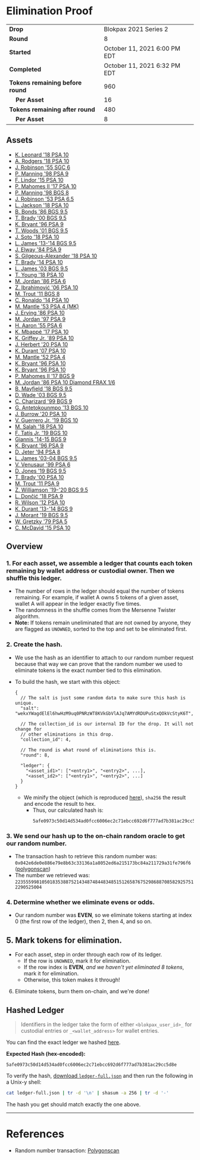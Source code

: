# Elimination Proof

|||
|---|---|
| **Drop** | Blokpax 2021 Series 2 |
| **Round** | 8 |
| **Started** | October 11, 2021 6:00 PM EDT |
| **Completed** | October 11, 2021 6:32 PM EDT |
| **Tokens remaining before round** | 960 |
| **&nbsp;&nbsp;&nbsp;&nbsp;Per Asset** | 16 |
| **Tokens remaining after round** | 480 |
| **&nbsp;&nbsp;&nbsp;&nbsp;Per Asset** | 8 |

## Assets

- [K. Leonard &#039;18 PSA 10](asset-183.md)
- [A. Rodgers &#039;18 PSA 10](asset-184.md)
- [J. Robinson &#039;55 SGC 6](asset-185.md)
- [P. Manning &#039;98 PSA 9](asset-186.md)
- [F. Lindor &#039;15 PSA 10](asset-187.md)
- [P. Mahomes II &#039;17 PSA 10](asset-188.md)
- [P. Manning &#039;98 BGS 8](asset-189.md)
- [J. Robinson &#039;53 PSA 6.5](asset-190.md)
- [L. Jackson &#039;18 PSA 10](asset-191.md)
- [B. Bonds &#039;86 BGS 9.5](asset-192.md)
- [T. Brady &#039;00 BGS 9.5](asset-193.md)
- [K. Bryant &#039;96 PSA 9](asset-194.md)
- [T. Woods &#039;01 BGS 9.5](asset-195.md)
- [J. Soto &#039;18 PSA 10](asset-196.md)
- [L. James &#039;13-&#039;14 BGS 9.5](asset-197.md)
- [J. Elway &#039;84 PSA 9](asset-198.md)
- [S. Gilgeous-Alexander &#039;18 PSA 10](asset-199.md)
- [T. Brady &#039;14 PSA 10](asset-200.md)
- [L. James &#039;03 BGS 9.5](asset-201.md)
- [T. Young &#039;18 PSA 10](asset-202.md)
- [M. Jordan &#039;86 PSA 6](asset-203.md)
- [Z. Ibrahimović &#039;06 PSA 10](asset-204.md)
- [M. Trout &#039;11 BGS 8](asset-205.md)
- [C. Ronaldo &#039;14 PSA 10](asset-206.md)
- [M. Mantle &#039;53 PSA 4 (MK)](asset-207.md)
- [J. Erving &#039;86 PSA 10](asset-208.md)
- [M. Jordan &#039;97 PSA 9](asset-209.md)
- [H. Aaron &#039;55 PSA 6](asset-210.md)
- [K. Mbappé &#039;17 PSA 10](asset-211.md)
- [K. Griffey Jr. &#039;89 PSA 10](asset-212.md)
- [J. Herbert &#039;20 PSA 10](asset-213.md)
- [K. Durant &#039;07 PSA 10](asset-214.md)
- [M. Mantle &#039;52 PSA 4](asset-215.md)
- [K. Bryant &#039;96 PSA 10](asset-216.md)
- [K. Bryant &#039;96 PSA 10](asset-217.md)
- [P. Mahomes II &#039;17 BGS 9](asset-218.md)
- [M. Jordan &#039;86 PSA 10 Diamond FRAX 1/6](asset-219.md)
- [B. Mayfield &#039;18 BGS 9.5](asset-220.md)
- [D. Wade &#039;03 BGS 9.5](asset-221.md)
- [C. Charizard &#039;99 BGS 9](asset-222.md)
- [G. Antetokounmpo &#039;13 BGS 10](asset-223.md)
- [J. Burrow &#039;20 PSA 10](asset-224.md)
- [V. Guerrero Jr. &#039;19 BGS 10](asset-225.md)
- [M. Salah &#039;18 PSA 10](asset-226.md)
- [F. Tatís Jr. &#039;19 BGS 10](asset-227.md)
- [Giannis &#039;14-15 BGS 9](asset-228.md)
- [K. Bryant &#039;96 PSA 9](asset-229.md)
- [D. Jeter &#039;94 PSA 8](asset-230.md)
- [L. James &#039;03-04 BGS 9.5](asset-231.md)
- [V. Venusaur &#039;99 PSA 6](asset-232.md)
- [D. Jones &#039;19 BGS 9.5](asset-233.md)
- [T. Brady &#039;00 PSA 10](asset-234.md)
- [M. Trout &#039;11 PSA 9](asset-235.md)
- [Z. Williamson &#039;19-&#039;20 BGS 9.5](asset-236.md)
- [L. Dončić &#039;18 PSA 9](asset-237.md)
- [R. Wilson &#039;12 PSA 10](asset-238.md)
- [K. Durant &#039;13-&#039;14 BGS 9](asset-239.md)
- [J. Morant &#039;19 BGS 9.5](asset-240.md)
- [W. Gretzky &#039;79 PSA 5](asset-241.md)
- [C. McDavid &#039;15 PSA 10](asset-242.md)

## Overview

### 1. For each asset, we assemble a ledger that counts each token remaining by wallet address or custodial owner. Then we shuffle this ledger.
- The number of rows in the ledger should equal the number of tokens remaining. For example, if wallet A owns 5 tokens of a given asset, wallet A will appear in the ledger exactly five times.
- The randomness in the shuffle comes from the Mersenne Twister algorithm.
- **Note:** If tokens remain uneliminated that are not owned by anyone, they are flagged as `UNOWNED`, sorted to the top and set to be eliminated first.

### 2. Create the hash.
- We use the hash as an identifier to attach to our random number request because that way we can prove that the random number we used to eliminate tokens is the exact number tied to this elimination.
- To build the hash, we start with this object:
  ```jsonc
  {
    // The salt is just some random data to make sure this hash is unique.
    "salt": "wekxYWagdElEl6hwHzM9uq0PNRzWT8KVkGbVlAJq7AMYdRDUPuStxQOkVcStyK6T",

    // The collection_id is our internal ID for the drop. It will not change for
    // other eliminations in this drop.
    "collection_id": 4,

    // The round is what round of eliminations this is.
    "round": 8,

    "ledger": {
      "<asset_id1>": ["<entry1>", "<entry2>", ...],
      "<asset_id2>": ["<entry1>", "<entry2>", ...]
    }
  }
  ```

  - We minify the object (which is reproduced [here][ledger_full]), `sha256` the result and encode the result to hex.
    - Thus, our calculated hash is:
      ```plain
      5afe0973c50d14d534ad0fcc6006ec2c71ebcc692d6f777ad7b381ac29cc5d8e
      ```

### 3. We send our hash up to the on-chain random oracle to get our random number.
  - The transaction hash to retrieve this random number was: `0x042e6de0e886e79e8b63c33136a1a8052ed6a215173bc84a211729a31fe796f6` ([polygonscan][random_txn])
  - The number we retrieved was: `22355599810501835388752143487484483485151265876752986887085829257512290525004`

### 4. Determine whether we eliminate evens or odds.
  
  - Our random number was **EVEN**, so we eliminate tokens starting at index 0 (the first row of the ledger), then 2, then 4, and so on.
  
## 5. Mark tokens for elimination.
  - For each asset, step in order through each row of its ledger.
    - If the row is `UNOWNED`, mark it for elimination.
    - If the row index is **EVEN**, _and we haven't yet eliminated 8 tokens_, mark it for elimination.
    - Otherwise, this token makes it through!

6. Eliminate tokens, burn them on-chain, and we're done!

## Hashed Ledger

> Identifiers in the ledger take the form of either `<blokpax_user_id>_` for custodial entries or `_<wallet_address>` for wallet entries.

You can find the exact ledger we hashed [here][ledger_full].

**Expected Hash (hex-encoded):**
```
5afe0973c50d14d534ad0fcc6006ec2c71ebcc692d6f777ad7b381ac29cc5d8e
```

To verify the hash, [download `ledger-full.json`][ledger_full] and then run the following in a Unix-y shell:

```bash
cat ledger-full.json | tr -d '\n' | shasum -a 256 | tr -d '-'
```

The hash you get should match exactly the one above.

---

# References

- Random number transaction: [Polygonscan][random_txn]

[random_txn]: https://polygonscan.com/tx/0x042e6de0e886e79e8b63c33136a1a8052ed6a215173bc84a211729a31fe796f6
[ledger_full]: ledger-full.json

